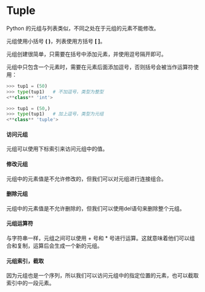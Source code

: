 # Tuple

Python 的元组与列表类似，不同之处在于元组的元素不能修改。

元组使用小括号 **( )**，列表使用方括号 **[ ]**。

元组创建很简单，只需要在括号中添加元素，并使用逗号隔开即可。

元组中只包含一个元素时，需要在元素后面添加逗号，否则括号会被当作运算符使用：

```python
>>> tup1 = (50)
>>> type(tup1)   # 不加逗号，类型为整型
<**class** 'int'>

>>> tup1 = (50,)
>>> type(tup1)   # 加上逗号，类型为元组
<**class** 'tuple'>
```

#### 访问元组

元组可以使用下标索引来访问元组中的值。

#### 修改元组

元组中的元素值是不允许修改的，但我们可以对元组进行连接组合。

#### 删除元组

元组中的元素值是不允许删除的，但我们可以使用del语句来删除整个元组。

#### 元组运算符

与字符串一样，元组之间可以使用 + 号和 * 号进行运算。这就意味着他们可以组合和复制，运算后会生成一个新的元组。

#### 元组索引，截取

因为元组也是一个序列，所以我们可以访问元组中的指定位置的元素，也可以截取索引中的一段元素。